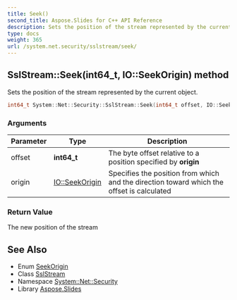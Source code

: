 ```yaml
---
title: Seek()
second_title: Aspose.Slides for C++ API Reference
description: Sets the position of the stream represented by the current object.
type: docs
weight: 365
url: /system.net.security/sslstream/seek/
---
```

## SslStream::Seek(int64_t, IO::SeekOrigin) method


Sets the position of the stream represented by the current object.

```cpp
int64_t System::Net::Security::SslStream::Seek(int64_t offset, IO::SeekOrigin origin) override
```


### Arguments

| Parameter | Type | Description |
| --- | --- | --- |
| offset | **int64_t** | The byte offset relative to a position specified by **origin** |
| origin | [IO::SeekOrigin](../../../system.io/seekorigin/) | Specifies the position from which and the direction toward which the offset is calculated |

### Return Value

The new position of the stream

## See Also

* Enum [SeekOrigin](../../../system.io/seekorigin/)
* Class [SslStream](../)
* Namespace [System::Net::Security](../../)
* Library [Aspose.Slides](../../../)